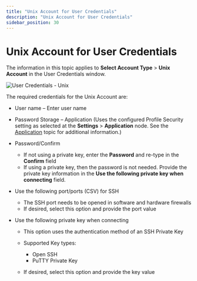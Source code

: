 ```yaml
---
title: "Unix Account for User Credentials"
description: "Unix Account for User Credentials"
sidebar_position: 30
---
```


# Unix Account for User Credentials

The information in this topic applies to **Select Account Type** > **Unix Account** in the User
Credentials window.

![User Credentials - Unix](/images/accessanalyzer/12.0/admin/settings/connection/profile/unixaccount.webp)

The required credentials for the Unix Account are:

- User name – Enter user name
- Password Storage – Application (Uses the configured Profile Security setting as selected at the
  **Settings** > **Application** node. See the [Application](/docs/accessanalyzer/12.0/admin/settings/application/overview.md) topic
  for additional information.)
- Password/Confirm

    - If not using a private key, enter the **Password** and re-type in the **Confirm** field
    - If using a private key, then the password is not needed. Provide the private key information
      in the **Use the following private key when connecting** field.

- Use the following port/ports (CSV) for SSH

    - The SSH port needs to be opened in software and hardware firewalls
    - If desired, select this option and provide the port value

- Use the following private key when connecting

    - This option uses the authentication method of an SSH Private Key
    - Supported Key types:

        - Open SSH
        - PuTTY Private Key

    - If desired, select this option and provide the key value
